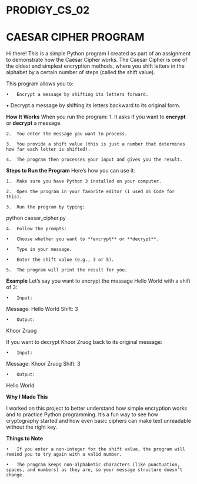 # PRODIGY_CS_02
# CAESAR CIPHER PROGRAM 

Hi there! This is a simple Python program I created as part of an assignment to demonstrate how the Caesar Cipher works. The Caesar Cipher is one of the oldest and simplest encryption methods, where you shift letters in the alphabet by a certain number of steps (called the shift value).

This program allows you to:

	•	Encrypt a message by shifting its letters forward.
 
•	Decrypt a message by shifting its letters backward to its original form.


**How It Works**
When you run the program:
	1.	It asks if you want to **encrypt** or **decrypt** a message.
 
	2.	You enter the message you want to process.
 
	3.	You provide a shift value (this is just a number that determines how far each letter is shifted).
 
	4.	The program then processes your input and gives you the result.

**Steps to Run the Program**
Here’s how you can use it:

	1.	Make sure you have Python 3 installed on your computer.
 
	2.	Open the program in your favorite editor (I used VS Code for this).
 
	3.	Run the program by typing:
 
python caesar_cipher.py

	4.	Follow the prompts:
 
	•	Choose whether you want to **encrypt** or **decrypt**.
 
	•	Type in your message.
 
	•	Enter the shift value (e.g., 3 or 5).
 
	5.	The program will print the result for you.

**Example**
Let’s say you want to encrypt the message Hello World with a shift of 3:

	•	Input:
 
Message: Hello World
Shift: 3

	•	Output:
 
Khoor Zruog

If you want to decrypt Khoor Zruog back to its original message:

	•	Input:
 
Message: Khoor Zruog
Shift: 3

	•	Output:
 
Hello World

**Why I Made This**

I worked on this project to better understand how simple encryption works and to practice Python programming. It’s a fun way to see how cryptography started and how even basic ciphers can make text unreadable without the right key.

**Things to Note**

	•	If you enter a non-integer for the shift value, the program will remind you to try again with a valid number.
 
	•	The program keeps non-alphabetic characters (like punctuation, spaces, and numbers) as they are, so your message structure doesn’t change.

